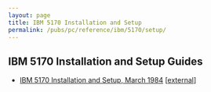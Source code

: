 ```yaml
---
layout: page
title: IBM 5170 Installation and Setup
permalink: /pubs/pc/reference/ibm/5170/setup/
---
```


IBM 5170 Installation and Setup Guides
---

* [IBM 5170 Installation and Setup, March 1984](1984-03/) [[external](http://www.minuszerodegrees.net/manuals/IBM_5170_Installation_and_Setup_1502491_MAR84.pdf)]
